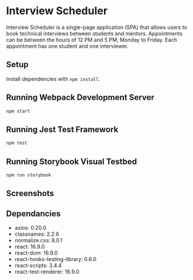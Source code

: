 # Interview Scheduler
Interview Scheduler is a single-page application (SPA) that allows users to book technical interviews between students and mentors. Appointments can be between the hours of 12 PM and 5 PM, Monday to Friday. Each appointment has one student and one interviewer. 

## Setup

Install dependencies with `npm install`.

## Running Webpack Development Server

```sh
npm start
```

## Running Jest Test Framework

```sh
npm test
```

## Running Storybook Visual Testbed

```sh
npm run storybook
```

## Screenshots

## Dependancies
* axios: 0.20.0
* classnames: 2.2.6
* normalize.css: 8.0.1
* react: 16.9.0
* react-dom: 16.9.0
* react-hooks-testing-library: 0.6.0
* react-scripts: 3.4.4
* react-test-renderer: 16.9.0
